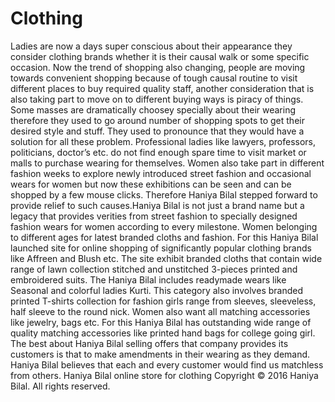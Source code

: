 # Clothing
Ladies are now a days super conscious about their appearance they consider clothing brands whether it is their causal walk or some specific occasion. Now the trend of shopping also changing, people are moving towards convenient shopping because of tough causal routine to visit different places to buy required quality staff, another consideration that is also taking part to move on to different buying ways is piracy of things. Some masses are dramatically choosey specially about their wearing therefore they used to go around number of shopping spots to get their desired style and stuff. They used to pronounce that they would have a solution for all these problem. Professional ladies like lawyers, professors, politicians, doctor’s etc. do not find enough spare time to visit market or malls to purchase wearing for themselves. Women also take part in different fashion weeks to explore newly introduced street fashion and occasional wears for women but now these exhibitions can be seen and can be shopped by a few mouse clicks. Therefore Haniya Bilal stepped forward to provide relief to such causes.Haniya Bilal is not just a brand name but a legacy that provides verities from street fashion to specially designed fashion wears for women according to every milestone. Women belonging to different ages for latest branded cloths and fashion. For this Haniya Bilal launched site for online shopping of significantly popular clothing brands like Affreen and Blush etc. The site exhibit branded cloths that contain wide range of lawn collection stitched and unstitched 3-pieces printed and embroidered suits. The Haniya Bilal includes readymade wears like Seasonal and colorful ladies Kurti. This category also involves branded printed T-shirts collection for fashion girls range from sleeves, sleeveless, half sleeve to the round nick. Women also want all matching accessories like jewelry, bags etc. For this Haniya Bilal has outstanding wide range of quality matching accessories like printed hand bags for college going girl. The best about Haniya Bilal selling offers that company provides its customers is that to make amendments in their wearing as they demand. Haniya Bilal believes that each and every customer would find us matchless from others. Haniya Bilal online store for clothing  Copyright © 2016 Haniya Bilal. All rights reserved.
